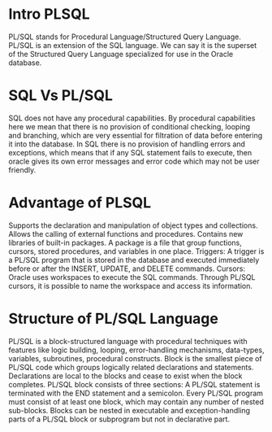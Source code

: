 # Intro PLSQL
PL/SQL stands for Procedural Language/Structured Query Language. PL/SQL is an extension of the SQL language. We can say it is the superset of the Structured Query Language specialized for use in the Oracle database.

# SQL Vs PL/SQL
SQL does not have any procedural capabilities. By procedural capabilities here we mean that there is no provision of conditional checking, looping and branching, which are very essential for filtration of data before entering it into the database. In SQL there is no provision of handling errors and exceptions, which means that if any SQL statement fails to execute, then oracle gives its own error messages and error code which may not be user friendly.

# Advantage of PLSQL
Supports the declaration and manipulation of object types and collections. Allows the calling of external functions and procedures. Contains new libraries of built-in packages. A package is a file that group functions, cursors, stored procedures, and variables in one place.
Triggers: A trigger is a PL/SQL program that is stored in the database and executed immediately before or after the INSERT, UPDATE, and DELETE commands.
Cursors: Oracle uses workspaces to execute the SQL commands. Through PL/SQL cursors, it is possible to name the workspace and access its information.

# Structure of PL/SQL Language
PL/SQL is a block-structured language with procedural techniques with features like logic building, looping, error-handling mechanisms, data-types, variables, subroutines, procedural constructs. Block is the smallest piece of PL/SQL code which groups logically related declarations and statements. Declarations are local to the blocks and cease to exist when the block completes.
PL/SQL block consists of three sections:
A PL/SQL statement is terminated with the END statement and a semicolon. 
Every PL/SQL program must consist of at least one block, which may contain any number of nested sub-blocks.
Blocks can be nested in executable and exception-handling parts of a PL/SQL block or subprogram but not in declarative part.
